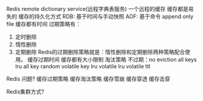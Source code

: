 Redis remote dictionary service(远程字典表服务)
一个远程的缓存
缓存都是易失的
缓存的持久化方式
RDB: 基于时间与手动快照
AOF: 基于命令 append only file
缓存都有时间
过期策略有：
1. 定时删除
2. 惰性删除
3. 定期删除
Redis的过期删除策略就是：惰性删除和定期删除两种策略配合使用。
缓存过期时间
缓存都有大小限制
淘汰策略
不过期：no eviction
all keys lru
all key random
volatile key lru 
volatile lru
volatile ttl 

Redis 问题?
缓存过期策略
缓存淘汰策略
缓存雪崩
缓存穿透
缓存击穿

Redis集群方式?